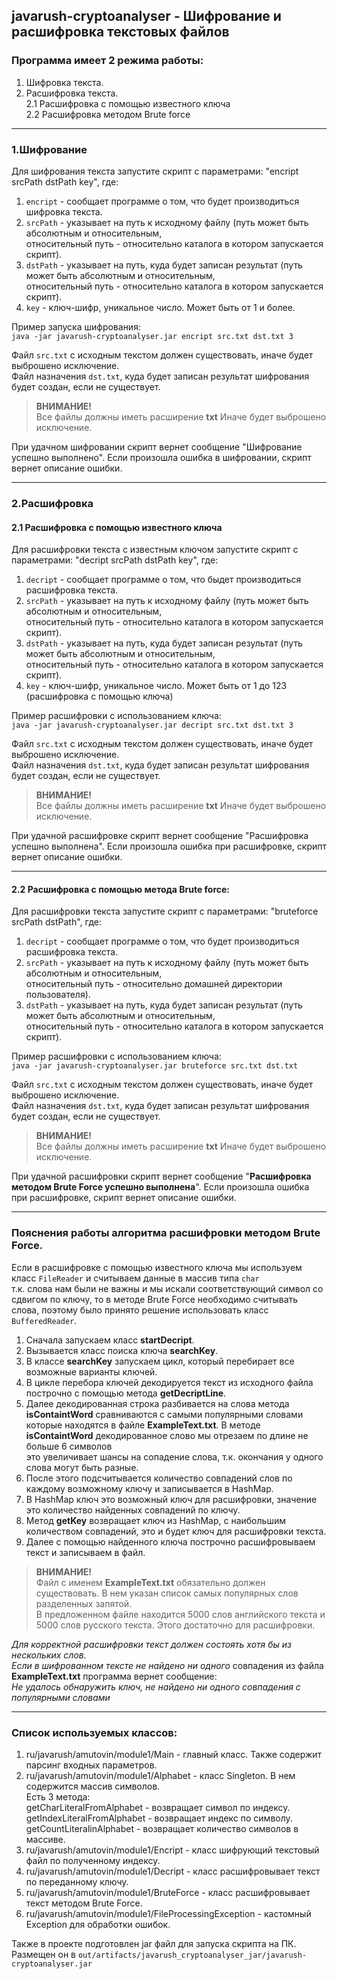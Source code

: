 ## javarush-cryptoanalyser - Шифрование и расшифровка текстовых файлов
### Программа имеет 2 режима работы:
1. Шифровка текста.
2. Расшифровка текста.  
    2.1 Расшифровка с помощью известного ключа  
    2.2 Расшифровка методом Brute force

----

### 1.Шифрование
Для шифрования текста запустите скрипт с параметрами: "enсript srcPath dstPath key", где: 
1. `enсript` - сообщает программе о том, что будет производиться шифровка текста.
2. `srcPath` - указывает на путь к исходному файлу (путь может быть абсолютным и относительным,  
    относительный путь - относительно каталога в котором запускается скрипт).
3. `dstPath` - указывает на путь, куда будет записан результат (путь может быть абсолютным и относительным,  
    относительный путь - относительно каталога в котором запускается скрипт).  
4. `key` - ключ-шифр, уникальное число. Может быть от 1 и более.

Пример запуска шифрования:  
```java -jar javarush-cryptoanalyser.jar encript src.txt dst.txt 3```  

Файл `src.txt` с исходным текстом должен существовать, иначе будет выброшено исключение.  
Файл назначения `dst.txt`, куда будет записан результат шифрования будет создан, если не существует.

>**ВНИМАНИЕ!**  
>Все файлы должны иметь расширение **txt** Иначе будет выброшено исключение.

При удачном шифровании скрипт вернет сообщение "Шифрование успешно выполнено".
Если произошла ошибка в шифровании, скрипт вернет описание ошибки.

----
### 2.Расшифровка  
   
#### 2.1 Расшифровка с помощью известного ключа
Для расшифровки текста с известным ключом запустите скрипт с параметрами: "deсript srcPath dstPath key", где:
1. `decript` - сообщает программе о том, что быдет производиться расшифровка текста.
2. `srcPath` - указывает на путь к исходному файлу (путь может быть абсолютным и относительным,  
    относительный путь - относительно каталога в котором запускается скрипт).  
3. `dstPath` - указывает на путь, куда будет записан результат (путь может быть абсолютным и относительным,  
   относительный путь - относительно каталога в котором запускается скрипт).  
4. `key` - ключ-шифр, уникальное число. Может быть от 1 до 123 (расшифровка с помощью ключа)

Пример расшифровки с использованием ключа:  
```java -jar javarush-cryptoanalyser.jar decript src.txt dst.txt 3```

Файл `src.txt` с исходным текстом должен существовать, иначе будет выброшено исключение.  
Файл назначения `dst.txt`, куда будет записан результат шифрования будет создан, если не существует.

>**ВНИМАНИЕ!**  
>Все файлы должны иметь расширение **txt** Иначе будет выброшено исключение.

При удачной расшифровке скрипт вернет сообщение "Расшифровка успешно выполнена".
Если произошла ошибка при расшифровке, скрипт вернет описание ошибки.

----

#### 2.2 Расшифровка c помощью метода Brute force:
Для расшифровки текста запустите скрипт с параметрами: "bruteforce srcPath dstPath", где:
1. `decript` - сообщает программе о том, что будет производиться расшифровка текста.
2. `srcPath` - указывает на путь к исходному файлу (путь может быть абсолютным и относительным,  
    относительный путь - относительно домашней директории пользователя).  
3. `dstPath` - указывает на путь, куда будет записан результат (путь может быть абсолютным и относительным,  
   относительный путь - относительно каталога в котором запускается скрипт).

Пример расшифровки с использованием ключа:  
```java -jar javarush-cryptoanalyser.jar bruteforce src.txt dst.txt```

Файл `src.txt` с исходным текстом должен существовать, иначе будет выброшено исключение.  
Файл назначения `dst.txt`, куда будет записан результат шифрования будет создан, если не существует.

>**ВНИМАНИЕ!**  
>Все файлы должны иметь расширение **txt** Иначе будет выброшено исключение.

При удачной расшифровки скрипт вернет сообщение "**Расшифровка методом Brute Force успешно выполнена**".
Если произошла ошибка при расшифровке, скрипт вернет описание ошибки.

---

### Пояснения работы алгоритма расшифровки методом Brute Force.

Если в расшифровке с помощью известного ключа мы используем класс `FileReader` и считываем данные в массив типа `char`  
т.к. слова нам были не важны и мы искали соответствующий символ со сдвигом по ключу, то в методе Brute Force необходимо 
считывать слова, поэтому было принято решение использовать класс `BufferedReader`.

1. Сначала запускаем класс **startDecript**.  
2. Вызывается класс поиска ключа **searchKey**.  
3. В классе **searchKey** запускаем цикл, который перебирает все возможные варианты ключей.  
4. В цикле перебора ключей декодируется текст из исходного файла построчно с помощью метода **getDecriptLine**.
5. Далее декодированная строка разбивается на слова метода **isContaintWord** сравниваются с самыми популярными словами    
   которые находятся в файле **ExampleText.txt**. В методе **isContaintWord** декодированное слово мы отрезаем по длине не больше 6 символов  
   это увеличивает шансы на сопадение слова, т.к. окончания у одного слова могут быть разные.  
7. После этого подсчитывается количество совпадений слов по каждому возможному ключу и записывается в HashMap.  
8. В HashMap ключ это возможный ключ для расшифровки, значение это количество найденных совпадений по ключу.  
9. Метод **getKey** возвращает ключ из HashMap, с наибольшим количеством совпадений, это и будет ключ для расшифровки текста.  
10. Далее с помощью найденного ключа построчно расшифровываем текст и записываем в файл.  

>**ВНИМАНИЕ!**  
> Файл с именем **ExampleText.txt** обязательно должен существовать. В нем указан список самых популярных слов разделенных запятой.  
> В предложенном файле находится 5000 слов английского текста и 5000 слов русского текста. Этого достаточно для расшифровки.
 
*Для корректной расшифровки текст должен состоять хотя бы из нескольких слов.*  
*Если в шифрованном тексте не найдено ни одного* совпадения из файла **ExampleText.txt** программа вернет сообщение:  
*Не удалось обнаружить ключ, не найдено ни одного совпадения с популярными словами*

----

### Список используемых классов:  

1. ru/javarush/amutovin/module1/Main - главный класс. Также содержит парсинг входных параметров.
2. ru/javarush/amutovin/module1/Alphabet - класс Singleton. В нем содержится массив символов.  
   Есть 3 метода:  
   getCharLiteralFromAlphabet - возвращает символ по индексу.  
   getIndexLiteralFromAlphabet - возвращает индекс по символу.  
   getCountLiteralinAlphabet - возвращает количество символов в массиве.  
3. ru/javarush/amutovin/module1/Encript - класс шифрующий текстовый файл по полученному индексу.  
4. ru/javarush/amutovin/module1/Decript - класс расшифровывает текст по переданному ключу.  
5. ru/javarush/amutovin/module1/BruteForce - класс расшифровывает текст методом Brute Force.  
6. ru/javarush/amutovin/module1/FileProcessingException - кастомный Exception для обработки ошибок.  

Также в проекте подготовлен jar файл для запуска скрипта на ПК.  
Размещен он в `out/artifacts/javarush_cryptoanalyser_jar/javarush-cryptoanalyser.jar`

